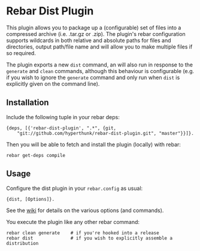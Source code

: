# Rebar Dist Plugin

This plugin allows you to package up a (configurable) set of files into a
compressed archive (i.e. .tar.gz or .zip). The plugin's rebar configuration 
supports wildcards in both relative and absolute paths for files and directories,
output path/file name and will allow you to make multiple files if so required.

The plugin exports a new `dist` command, an will also run in response to the 
`generate` and `clean` commands, although this behaviour is configurable (e.g. if
you wish to ignore the `generate` command and only run when `dist` is explicitly
given on the command line).

## Installation

Include the following tuple in your rebar deps:

    {deps, [{'rebar-dist-plugin', ".*", {git, 
        "git://github.com/hyperthunk/rebar-dist-plugin.git", "master"}}]}.

Then you will be able to fetch and install the plugin (locally) with rebar:

    rebar get-deps compile

## Usage

Configure the dist plugin in your `rebar.config` as usual:

    {dist, [Options]}.

See the [wiki](https://github.com/hyperthunk/rebar-dist-plugin/wiki) for details
on the various options (and commands).

You execute the plugin like any other rebar command:

    rebar clean generate    # if you're hooked into a release
    rebar dist              # if you wish to explicitly assemble a distribution
